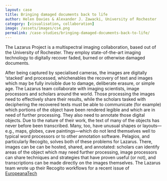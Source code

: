 ```yaml
---
layout: case
title: Bringing damaged documents back to life
author: Helen Davies & Alexander J. Zawacki, University of Rochester
category: [visualisation, collaboration]
image: /assets/images/cs4.png
permalink: /case-studies/bringing-damaged-documents-back-to-life/
---
```


The Lazarus Project is a multispectral imaging collaboration, based out of the University of Rochester.
They employ state-of-the-art imaging technology to digitally recover faded, burned or otherwise damaged documents.

After being captured by specialised cameras, the images are digitally ‘stacked’ and processed, whichenables the recovery of text and images which may be fully invisible due to damage, deliberate erasure, or simple age.
The Lazarus team collaborate with imaging scientists, image processors and scholars around the world. Those processing the images need to effectively share their results, while the scholars tasked with deciphering the recovered texts must be able to communicate (for example) which portions of the object have been rendered legible and which are in need of further processing. They also need to annotate those digital objects.
Due to the nature of their work, the text of many of the objects has never before been transcribed.
Many, too, have unusual shapes or layouts—e.g., maps, globes, cave paintings—which do not lend themselves well to typical word processors
or to other annotation software. Pelagios, and particularly Recogito, solves both of these problems for Lazarus.
There, images can be can be hosted, shared, and annotated: scholars can identify areas of the object which may need further processing,
image processors can share techniques and strategies that have proven useful (or not), and transcriptions can be made directly on
the images themselves. The Lazarus team wrote up their Recogito workflows for a recent issue of <a href="https://pro.europeana.eu/page/issue-12-pelagios#collaboration-and-annotation-pelagios-recogito-and-multispectral-imaging-of-cultural-heritage-objects">EuropeanaTech</a>
